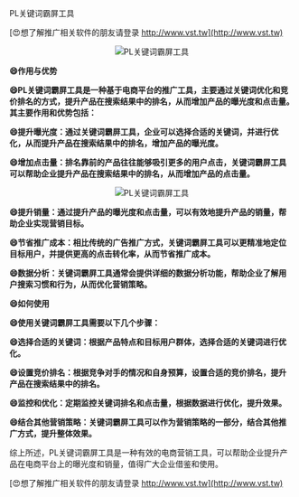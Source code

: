 PL关键词霸屏工具

[😍想了解推广相关软件的朋友请登录 http://www.vst.tw](http://www.vst.tw)

 <center><img src="https://vst.tw/MP4/tuiguang/png/6.png" alt="PL关键词霸屏工具"></center>

**😄作用与优势**

**😄PL关键词霸屏工具是一种基于电商平台的推广工具，主要通过关键词优化和竞价排名的方式，提升产品在搜索结果中的排名，从而增加产品的曝光度和点击量。其主要作用和优势包括：**

**😄提升曝光度：通过关键词霸屏工具，企业可以选择合适的关键词，并进行优化，从而提升产品在搜索结果中的排名，增加产品的曝光度。**

**😄增加点击量：排名靠前的产品往往能够吸引更多的用户点击，关键词霸屏工具可以帮助企业提升产品在搜索结果中的排名，从而增加产品的点击量。**

 <center><img src="https://vst.tw/MP4/tuiguang/png/4.png" alt="PL关键词霸屏工具"></center>

**😄提升销量：通过提升产品的曝光度和点击量，可以有效地提升产品的销量，帮助企业实现营销目标。**

**😄节省推广成本：相比传统的广告推广方式，关键词霸屏工具可以更精准地定位目标用户，并提供更高的点击转化率，从而节省推广成本。**

**😄数据分析：关键词霸屏工具通常会提供详细的数据分析功能，帮助企业了解用户搜索习惯和行为，从而优化营销策略。**

**😄如何使用**

**😄使用关键词霸屏工具需要以下几个步骤：**

**😄选择合适的关键词：根据产品特点和目标用户群体，选择合适的关键词进行优化。**

**😄设置竞价排名：根据竞争对手的情况和自身预算，设置合适的竞价排名，提升产品在搜索结果中的排名。**

**😄监控和优化：定期监控关键词排名和点击量，根据数据进行优化，提升效果。**

**😄结合其他营销策略：关键词霸屏工具可以作为营销策略的一部分，结合其他推广方式，提升整体效果。**

综上所述，PL关键词霸屏工具是一种有效的电商营销工具，可以帮助企业提升产品在电商平台上的曝光度和销量，值得广大企业借鉴和使用。

[😍想了解推广相关软件的朋友请登录 http://www.vst.tw](http://www.vst.tw)



